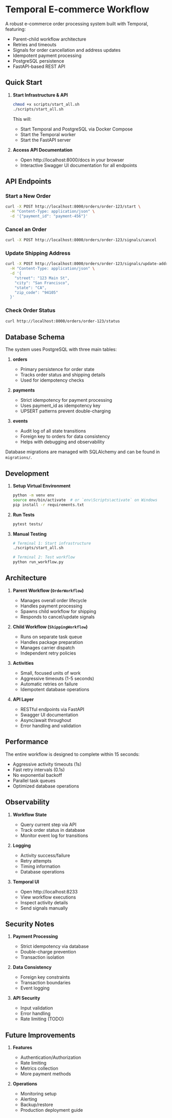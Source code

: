 # Temporal E-commerce Workflow

A robust e-commerce order processing system built with Temporal, featuring:
- Parent-child workflow architecture
- Retries and timeouts
- Signals for order cancellation and address updates
- Idempotent payment processing
- PostgreSQL persistence
- FastAPI-based REST API

## Quick Start

1. **Start Infrastructure & API**
   ```bash
   chmod +x scripts/start_all.sh
   ./scripts/start_all.sh
   ```
   This will:
   - Start Temporal and PostgreSQL via Docker Compose
   - Start the Temporal worker
   - Start the FastAPI server

2. **Access API Documentation**
   - Open http://localhost:8000/docs in your browser
   - Interactive Swagger UI documentation for all endpoints

## API Endpoints

### Start a New Order
```bash
curl -X POST http://localhost:8000/orders/order-123/start \
  -H "Content-Type: application/json" \
  -d '{"payment_id": "payment-456"}'
```

### Cancel an Order
```bash
curl -X POST http://localhost:8000/orders/order-123/signals/cancel
```

### Update Shipping Address
```bash
curl -X POST http://localhost:8000/orders/order-123/signals/update-address \
  -H "Content-Type: application/json" \
  -d '{
    "street": "123 Main St",
    "city": "San Francisco",
    "state": "CA",
    "zip_code": "94105"
  }'
```

### Check Order Status
```bash
curl http://localhost:8000/orders/order-123/status
```

## Database Schema

The system uses PostgreSQL with three main tables:

1. **orders**
   - Primary persistence for order state
   - Tracks order status and shipping details
   - Used for idempotency checks

2. **payments**
   - Strict idempotency for payment processing
   - Uses payment_id as idempotency key
   - UPSERT patterns prevent double-charging

3. **events**
   - Audit log of all state transitions
   - Foreign key to orders for data consistency
   - Helps with debugging and observability

Database migrations are managed with SQLAlchemy and can be found in `migrations/`.

## Development

1. **Setup Virtual Environment**
   ```bash
   python -m venv env
   source env/bin/activate  # or `env\Scripts\activate` on Windows
   pip install -r requirements.txt
   ```

2. **Run Tests**
   ```bash
   pytest tests/
   ```

3. **Manual Testing**
   ```bash
   # Terminal 1: Start infrastructure
   ./scripts/start_all.sh

   # Terminal 2: Test workflow
   python run_workflow.py
   ```

## Architecture

1. **Parent Workflow (`OrderWorkflow`)**
   - Manages overall order lifecycle
   - Handles payment processing
   - Spawns child workflow for shipping
   - Responds to cancel/update signals

2. **Child Workflow (`ShippingWorkflow`)**
   - Runs on separate task queue
   - Handles package preparation
   - Manages carrier dispatch
   - Independent retry policies

3. **Activities**
   - Small, focused units of work
   - Aggressive timeouts (1-5 seconds)
   - Automatic retries on failure
   - Idempotent database operations

4. **API Layer**
   - RESTful endpoints via FastAPI
   - Swagger UI documentation
   - Async/await throughout
   - Error handling and validation

## Performance

The entire workflow is designed to complete within 15 seconds:
- Aggressive activity timeouts (1s)
- Fast retry intervals (0.1s)
- No exponential backoff
- Parallel task queues
- Optimized database operations

## Observability

1. **Workflow State**
   - Query current step via API
   - Track order status in database
   - Monitor event log for transitions

2. **Logging**
   - Activity success/failure
   - Retry attempts
   - Timing information
   - Database operations

3. **Temporal UI**
   - Open http://localhost:8233
   - View workflow executions
   - Inspect activity details
   - Send signals manually

## Security Notes

1. **Payment Processing**
   - Strict idempotency via database
   - Double-charge prevention
   - Transaction isolation

2. **Data Consistency**
   - Foreign key constraints
   - Transaction boundaries
   - Event logging

3. **API Security**
   - Input validation
   - Error handling
   - Rate limiting (TODO)

## Future Improvements

1. **Features**
   - Authentication/Authorization
   - Rate limiting
   - Metrics collection
   - More payment methods

2. **Operations**
   - Monitoring setup
   - Alerting
   - Backup/restore
   - Production deployment guide